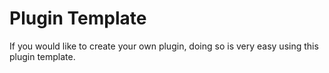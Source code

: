 # Plugin Template

If you would like to create your own plugin, doing so is very easy using this plugin template.